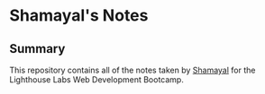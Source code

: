 # Shamayal's Notes

## Summary

This repository contains all of the notes taken by [Shamayal](https://github.com/Shamayal) for the Lighthouse Labs Web Development Bootcamp.
